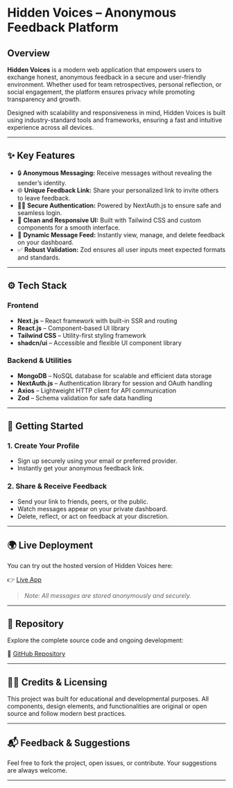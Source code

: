 # Hidden Voices – Anonymous Feedback Platform

## Overview
**Hidden Voices** is a modern web application that empowers users to exchange honest, anonymous feedback in a secure and user-friendly environment. Whether used for team retrospectives, personal reflection, or social engagement, the platform ensures privacy while promoting transparency and growth.

Designed with scalability and responsiveness in mind, Hidden Voices is built using industry-standard tools and frameworks, ensuring a fast and intuitive experience across all devices.

---

## ✨ Key Features

- 🔒 **Anonymous Messaging:** Receive messages without revealing the sender’s identity.
- 🌐 **Unique Feedback Link:** Share your personalized link to invite others to leave feedback.
- 🧑‍💻 **Secure Authentication:** Powered by NextAuth.js to ensure safe and seamless login.
- 🎯 **Clean and Responsive UI:** Built with Tailwind CSS and custom components for a smooth interface.
- 🚀 **Dynamic Message Feed:** Instantly view, manage, and delete feedback on your dashboard.
- ✅ **Robust Validation:** Zod ensures all user inputs meet expected formats and standards.

---

## ⚙️ Tech Stack

### Frontend
- **Next.js** – React framework with built-in SSR and routing
- **React.js** – Component-based UI library
- **Tailwind CSS** – Utility-first styling framework
- **shadcn/ui** – Accessible and flexible UI component library

### Backend & Utilities
- **MongoDB** – NoSQL database for scalable and efficient data storage
- **NextAuth.js** – Authentication library for session and OAuth handling
- **Axios** – Lightweight HTTP client for API communication
- **Zod** – Schema validation for safe data handling

---

## 🚀 Getting Started

### 1. Create Your Profile
- Sign up securely using your email or preferred provider.
- Instantly get your anonymous feedback link.

### 2. Share & Receive Feedback
- Send your link to friends, peers, or the public.
- Watch messages appear on your private dashboard.
- Delete, reflect, or act on feedback at your discretion.

---

## 🌍 Live Deployment

You can try out the hosted version of Hidden Voices here:

👉 [Live App](https://hidden-voices-app.vercel.app)

> *Note: All messages are stored anonymously and securely.*

---

## 📂 Repository

Explore the complete source code and ongoing development:

🔗 [GitHub Repository](https://github.com/Md-Sharfuddin/Hidden-Voices-App)

---

## 🧑‍💼 Credits & Licensing

This project was built for educational and developmental purposes. All components, design elements, and functionalities are original or open source and follow modern best practices.

---

## 📬 Feedback & Suggestions

Feel free to fork the project, open issues, or contribute. Your suggestions are always welcome.

---

